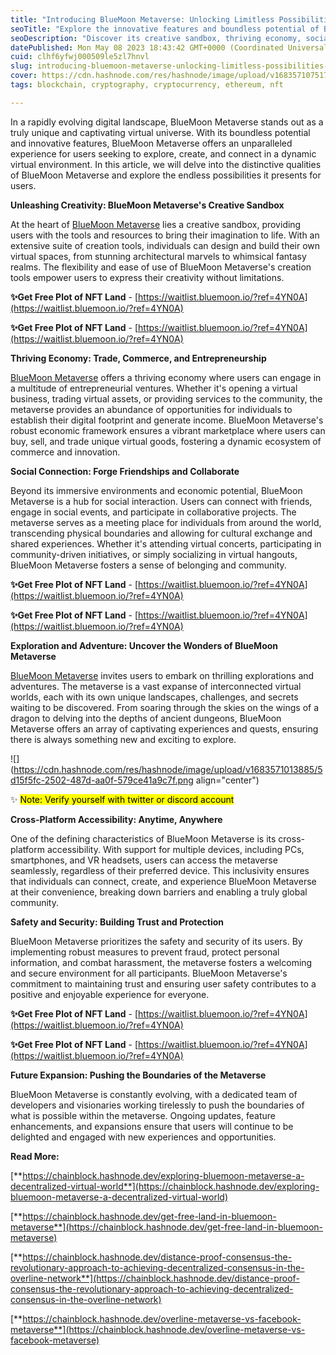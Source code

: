 ```yaml
---
title: "Introducing BlueMoon Metaverse: Unlocking Limitless Possibilities in a Virtual Universe (Free Plot Of NFT Land)"
seoTitle: "Explore the innovative features and boundless potential of BlueMoon"
seoDescription: "Discover its creative sandbox, thriving economy, social connections, adventurous explorations, cross-platform accessibility, safety measures"
datePublished: Mon May 08 2023 18:43:42 GMT+0000 (Coordinated Universal Time)
cuid: clhf6yfwj000509le5zl7hnvl
slug: introducing-bluemoon-metaverse-unlocking-limitless-possibilities-in-a-virtual-universe-free-plot-of-nft-land
cover: https://cdn.hashnode.com/res/hashnode/image/upload/v1683571075170/2d5c723c-7b00-4152-a240-98cf09e852cd.jpeg
tags: blockchain, cryptography, cryptocurrency, ethereum, nft

---
```


In a rapidly evolving digital landscape, BlueMoon Metaverse stands out as a truly unique and captivating virtual universe. With its boundless potential and innovative features, BlueMoon Metaverse offers an unparalleled experience for users seeking to explore, create, and connect in a dynamic virtual environment. In this article, we will delve into the distinctive qualities of BlueMoon Metaverse and explore the endless possibilities it presents for users.

**Unleashing Creativity: BlueMoon Metaverse's Creative Sandbox**

At the heart of [BlueMoon Metaverse](https://bluemoon.io/?ref=4YN0A) lies a creative sandbox, providing users with the tools and resources to bring their imagination to life. With an extensive suite of creation tools, individuals can design and build their own virtual spaces, from stunning architectural marvels to whimsical fantasy realms. The flexibility and ease of use of BlueMoon Metaverse's creation tools empower users to express their creativity without limitations.

**✨Get Free Plot of NFT Land** - [https://waitlist.bluemoon.io/?ref=4YN0A](https://waitlist.bluemoon.io/?ref=4YN0A)

**✨Get Free Plot of NFT Land** - [https://waitlist.bluemoon.io/?ref=4YN0A](https://waitlist.bluemoon.io/?ref=4YN0A)

**Thriving Economy: Trade, Commerce, and Entrepreneurship**

[BlueMoon Metaverse](https://bluemoon.io/?ref=4YN0A) offers a thriving economy where users can engage in a multitude of entrepreneurial ventures. Whether it's opening a virtual business, trading virtual assets, or providing services to the community, the metaverse provides an abundance of opportunities for individuals to establish their digital footprint and generate income. BlueMoon Metaverse's robust economic framework ensures a vibrant marketplace where users can buy, sell, and trade unique virtual goods, fostering a dynamic ecosystem of commerce and innovation.

**Social Connection: Forge Friendships and Collaborate**

Beyond its immersive environments and economic potential, BlueMoon Metaverse is a hub for social interaction. Users can connect with friends, engage in social events, and participate in collaborative projects. The metaverse serves as a meeting place for individuals from around the world, transcending physical boundaries and allowing for cultural exchange and shared experiences. Whether it's attending virtual concerts, participating in community-driven initiatives, or simply socializing in virtual hangouts, BlueMoon Metaverse fosters a sense of belonging and community.

**✨Get Free Plot of NFT Land** - [https://waitlist.bluemoon.io/?ref=4YN0A](https://waitlist.bluemoon.io/?ref=4YN0A)

**✨Get Free Plot of NFT Land** - [https://waitlist.bluemoon.io/?ref=4YN0A](https://waitlist.bluemoon.io/?ref=4YN0A)

**Exploration and Adventure: Uncover the Wonders of BlueMoon Metaverse**

[BlueMoon Metaverse](https://bluemoon.io/?ref=4YN0A) invites users to embark on thrilling explorations and adventures. The metaverse is a vast expanse of interconnected virtual worlds, each with its own unique landscapes, challenges, and secrets waiting to be discovered. From soaring through the skies on the wings of a dragon to delving into the depths of ancient dungeons, BlueMoon Metaverse offers an array of captivating experiences and quests, ensuring there is always something new and exciting to explore.

![](https://cdn.hashnode.com/res/hashnode/image/upload/v1683571013885/5d15f5fc-2502-487d-aa0f-579ce41a9c7f.png align="center")

✨ <mark>Note: Verify yourself with twitter or discord account</mark>

**Cross-Platform Accessibility: Anytime, Anywhere**

One of the defining characteristics of BlueMoon Metaverse is its cross-platform accessibility. With support for multiple devices, including PCs, smartphones, and VR headsets, users can access the metaverse seamlessly, regardless of their preferred device. This inclusivity ensures that individuals can connect, create, and experience BlueMoon Metaverse at their convenience, breaking down barriers and enabling a truly global community.

**Safety and Security: Building Trust and Protection**

BlueMoon Metaverse prioritizes the safety and security of its users. By implementing robust measures to prevent fraud, protect personal information, and combat harassment, the metaverse fosters a welcoming and secure environment for all participants. BlueMoon Metaverse's commitment to maintaining trust and ensuring user safety contributes to a positive and enjoyable experience for everyone.

**✨Get Free Plot of NFT Land** - [https://waitlist.bluemoon.io/?ref=4YN0A](https://waitlist.bluemoon.io/?ref=4YN0A)

**✨Get Free Plot of NFT Land** - [https://waitlist.bluemoon.io/?ref=4YN0A](https://waitlist.bluemoon.io/?ref=4YN0A)

**Future Expansion: Pushing the Boundaries of the Metaverse**

BlueMoon Metaverse is constantly evolving, with a dedicated team of developers and visionaries working tirelessly to push the boundaries of what is possible within the metaverse. Ongoing updates, feature enhancements, and expansions ensure that users will continue to be delighted and engaged with new experiences and opportunities.

**Read More:**

[**https://chainblock.hashnode.dev/exploring-bluemoon-metaverse-a-decentralized-virtual-world**](https://chainblock.hashnode.dev/exploring-bluemoon-metaverse-a-decentralized-virtual-world)

[**https://chainblock.hashnode.dev/get-free-land-in-bluemoon-metaverse**](https://chainblock.hashnode.dev/get-free-land-in-bluemoon-metaverse)

[**https://chainblock.hashnode.dev/distance-proof-consensus-the-revolutionary-approach-to-achieving-decentralized-consensus-in-the-overline-network**](https://chainblock.hashnode.dev/distance-proof-consensus-the-revolutionary-approach-to-achieving-decentralized-consensus-in-the-overline-network)

[**https://chainblock.hashnode.dev/overline-metaverse-vs-facebook-metaverse**](https://chainblock.hashnode.dev/overline-metaverse-vs-facebook-metaverse)